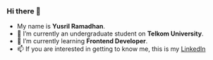 ### Hi there 👋

- My name is **Yusril Ramadhan**.
- 🔭 I’m currently an undergraduate student on **Telkom University**.
- 🌱 I’m currently learning **Frontend Developer**.
- 📫 If you are interested in getting to know me, this is my [LinkedIn](https://www.linkedin.com/in/yusril-ramadhan-83a222221/)


